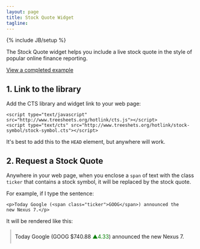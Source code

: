 ```yaml
---
layout: page
title: Stock Quote Widget
tagline:
---
```

{% include JB/setup %}

<p class="intro">The Stock Quote widget helps you include a live stock quote in
the style of popular online finance reporting.</p>

<p class="intro"><a href="example.html">View a completed example</a></p>

## 1. Link to the library

Add the CTS library and widget link to your web page:

    <script type="text/javascript" src="http://www.treesheets.org/hotlink/cts.js"></script>
    <script type="text/cts" src="http://www.treeshets.org/hotlink/stock-symbol/stock-symbol.cts"></script>

It's best to add this to the `HEAD` element, but anywhere will work.

## 2. Request a Stock Quote

Anywhere in your web page, when you enclose a `span` of text with the class
`ticker` that contains a stock symbol, it will be replaced by the stock quote.

For example, if I type the sentence:

    <p>Today Google (<span class="ticker">GOOG</span>) announced the
    new Nexus 7.</p>

It will be rendered like this:

<p style="padding-top: 10px; padding-bottom: 10px; margin-left: 10px;
padding-left: 10px; border-left: 3px solid #ccc">Today Google (GOOG $740.88
<span style="color: green;">&#x25b2;</span><span
style="color: green;">4.33</span>) announced the new Nexus 7.</p>
